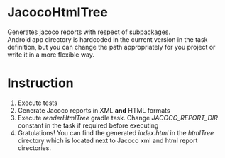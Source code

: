 # JacocoHtmlTree
Generates jacoco reports with respect of subpackages.  
Android app directory is hardcoded in the current version in the task definition, but you can change the path appropriately for you project or write it in a more flexible way.
# Instruction
1. Execute tests  
2. Generate Jacoco reports in XML **and** HTML formats 
3. Execute _renderHtmlTree_ gradle task. Change _JACOCO_REPORT_DIR_ constant in the task if required before executing  
4. Gratulations! You can find the generated _index.html_ in the _htmlTree_ directory which is located next to Jacoco xml and html report directories.
